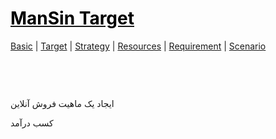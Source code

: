 <style>
.md0{margin-top: 150px;}
.md1{margin-top: 75px;}
.md2{margin-top: 50px;}
.md3{margin-top: 25px;}
.md4{margin-top: 5px;}
.tbl1 td#header{background-color: D1ECCF}
.tbl1 tr#header{background-color: D1ECCF}
</style>

# [<span style="color:black;">ManSin Target</span>](ManSin.md)

[Basic](ManSin-Basic.md) |
[Target](ManSin-Target.md) |
[Strategy](ManSin-Strategy.md) |
[Resources](ManSin-Resources.md) | 
[Requirement](ManSin-Requirement.md) |
[Scenario](ManSin-Scenario.md)
<div class="md1"></div>




ایجاد یک ماهیت فروش آنلاین
<div class="md4"><div>
کسب درآمد
